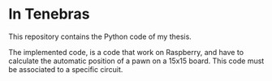 # In Tenebras

This repository contains the Python code of my thesis.

The implemented code, is a code that work on Raspberry, and have to calculate the automatic position of a pawn on a 15x15 board. This code must be associated to a specific circuit.
